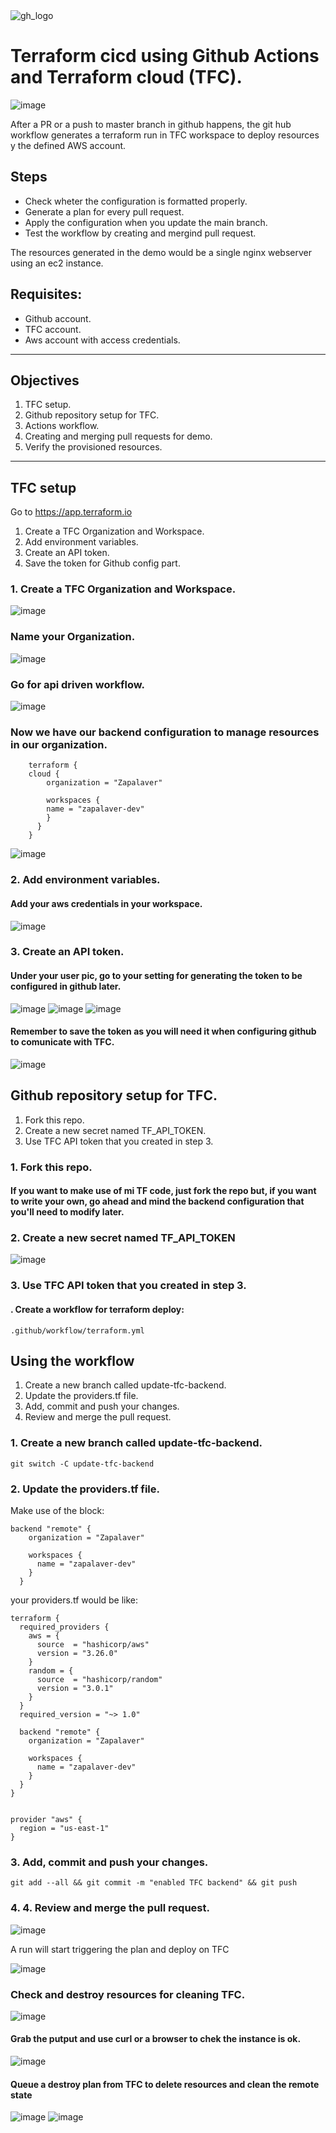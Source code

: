 <img src="images\github-tf-logos.png" alt="gh_logo"/>

# Terraform cicd using Github Actions and Terraform cloud (TFC).

<img src="images\workflow.png" alt="image"/>

After a PR or a push to master branch in github happens, the git hub workflow generates a terraform run in TFC workspace to deploy resources y the defined AWS account.

## Steps

- Check wheter the configuration is formatted properly.
- Generate a plan for every pull request.
- Apply the configuration when you update the main branch.
- Test the workflow by creating and mergind pull request.

The resources generated in the demo would be a single nginx webserver using an ec2 instance.



## Requisites:

- Github account.
- TFC account.
- Aws account with access credentials.

___
## Objectives

1. TFC setup.
2. Github repository setup for TFC.
3. Actions workflow.
4. Creating and merging pull requests for demo.
5. Verify the provisioned resources.
___

## TFC setup

Go to https://app.terraform.io

1. Create a TFC Organization and Workspace.
2. Add environment variables.
3. Create an API token.
4. Save the token for Github config part.


### 1. Create a TFC Organization and Workspace.

<img src="images\TFCOrganizationWorkspace.png" alt="image"/>

### Name your Organization.
<img src="images\TFCOrganizationWorkspace2.png" alt="image"/>

### Go for api driven workflow.
<img src="images\TFCOrganizationWorkspace3.png" alt="image"/>

### Now we have our backend configuration to manage resources in our organization.

        terraform {
        cloud {
            organization = "Zapalaver"

            workspaces {
            name = "zapalaver-dev"
            }
          }
        }

<img src="images\TFCOrganizationWorkspace4.png" alt="image"/>

### 2. Add environment variables.

#### Add your aws credentials in your workspace.

<img src="images\AddEnvironmentVariables.png" alt="image"/>

### 3. Create an API token.

#### Under your user pic, go to your setting for generating the token to be configured in github later.

<img src="images\TFCApiToken.png" alt="image"/>
<img src="images\TFCApiToken2.png" alt="image"/>
<img src="images\TFCApiToken3.png" alt="image"/>

#### Remember to save the token as you will need it when configuring github to comunicate with TFC.

<img src="images\TFCApiToken4.png" alt="image"/>

## Github repository setup for TFC.

1. Fork this repo.
2. Create a new secret named TF_API_TOKEN.
3. Use TFC API token that you created in step 3. 

### 1. Fork this repo.

#### If you want to make use of mi TF code, just fork the repo but, if you want to write your own, go ahead and mind the backend configuration that you'll need to modify later.

### 2. Create a new secret named TF_API_TOKEN

<img src="images\githubConfig.png" alt="image"/>

### 3. Use TFC API token that you created in step 3.

#### . Create a workflow for terraform deploy:

`.github/workflow/terraform.yml`


## Using the workflow

1. Create a new branch called update-tfc-backend.
2. Update the providers.tf file.
3. Add, commit and push your changes.
4. Review and merge the pull request.

### 1. Create a new branch called update-tfc-backend.

`git switch -C update-tfc-backend`

### 2. Update the providers.tf file.

Make use of the block:

    backend "remote" {
        organization = "Zapalaver"

        workspaces {
          name = "zapalaver-dev"
        }
      }

your providers.tf would be like:

    terraform {
      required_providers {
        aws = {
          source  = "hashicorp/aws"
          version = "3.26.0"
        }
        random = {
          source  = "hashicorp/random"
          version = "3.0.1"
        }
      }
      required_version = "~> 1.0"

      backend "remote" {
        organization = "Zapalaver"

        workspaces {
          name = "zapalaver-dev"
        }
      }
    }


    provider "aws" {
      region = "us-east-1"
    }


### 3. Add, commit and push your changes.

`git add --all && git commit -m "enabled TFC backend" && git push`

### 4. 4. Review and merge the pull request.

<img src="images\merge1.png" alt="image"/>

A run will start triggering the plan and deploy on TFC 

<img src="images\merge2.png" alt="image"/>


### Check and destroy resources for cleaning TFC.

<img src="images\check_ and_destroy1.png" alt="image"/>

#### Grab the putput and use curl or a browser to chek the instance is ok.

<img src="images\check_ and_destroy2.png" alt="image"/>

#### Queue a destroy plan from TFC to delete resources and clean the remote state

<img src="images\check_ and_destroy3.png" alt="image"/>

<img src="images\check_ and_destroy4.png" alt="image"/>

